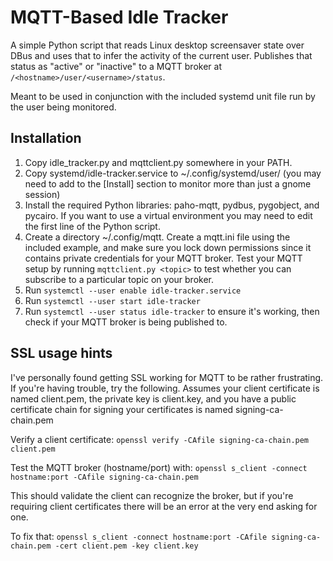 # MQTT-Based Idle Tracker

A simple Python script that reads Linux desktop screensaver state over
DBus and uses that to infer the activity of the current user. Publishes
that status as "active" or "inactive" to a MQTT broker at
`/<hostname>/user/<username>/status`.

Meant to be used in conjunction with the included systemd unit file run
by the user being monitored.

## Installation

 1. Copy idle_tracker.py and mqttclient.py somewhere in your PATH.
 2. Copy systemd/idle-tracker.service to ~/.config/systemd/user/ (you may need to add to the [Install] section to monitor more than just a gnome session)
 3. Install the required Python libraries: paho-mqtt, pydbus, pygobject,
    and pycairo. If you want to use a virtual environment you may need
    to edit the first line of the Python script.
 4. Create a directory ~/.config/mqtt. Create a mqtt.ini file using the included example, and make sure you lock down permissions since it contains private credentials for your MQTT broker. Test your MQTT setup by running `mqttclient.py <topic>` to test whether you can subscribe to a particular topic on your broker.
 5. Run `systemctl --user enable idle-tracker.service`
 6. Run `systemctl --user start idle-tracker`
 7. Run `systemctl --user status idle-tracker` to ensure it's working, then check if your MQTT broker is being published to.

## SSL usage hints

I've personally found getting SSL working for MQTT to be rather frustrating. If you're having trouble, try the following. Assumes your
client certificate is named client.pem, the private key is client.key, and you have a public certificate chain for signing your certificates is named signing-ca-chain.pem

Verify a client certificate: `openssl verify -CAfile signing-ca-chain.pem client.pem`

Test the MQTT broker (hostname/port) with: `openssl s_client -connect hostname:port -CAfile signing-ca-chain.pem`

This should validate the client can recognize the broker, but if you're requiring client certificates there will be an error at the very end asking for one.

To fix that: `openssl s_client -connect hostname:port -CAfile signing-ca-chain.pem -cert client.pem -key client.key`
